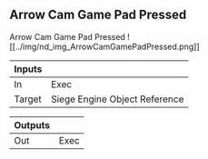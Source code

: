 ## Arrow Cam Game Pad Pressed
Arrow Cam Game Pad Pressed
![[../img/nd_img_ArrowCamGamePadPressed.png]]

|Inputs||
|--|--|
| In | Exec |
| Target | Siege Engine Object Reference |

|Outputs||
|--|--|
| Out | Exec |
